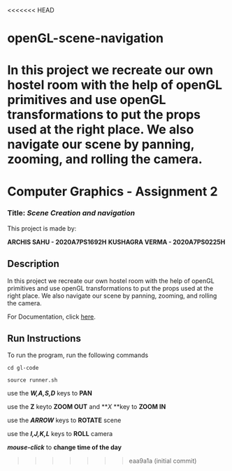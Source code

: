 <<<<<<< HEAD
# openGL-scene-navigation
In this project we recreate our own hostel room with the help of openGL primitives and use openGL transformations to put the props used at the right place. We also navigate our scene by panning, zooming, and rolling the camera.
=======
# Computer Graphics -  Assignment 2

### Title: *Scene Creation and navigation*

This project is made by:

**ARCHIS SAHU - 2020A7PS1692H**
**KUSHAGRA VERMA - 2020A7PS0225H**

## Description

In this project we recreate our own hostel room with the help of openGL primitives and use openGL transformations to put the props used at the right place. We also navigate our scene by panning, zooming, and rolling the camera.

For Documentation, click [here](documentation/html/index.html).

## Run Instructions

To run the program, run the following commands

```
cd gl-code
```

```
source runner.sh
```

use the ***W,A,S,D*** keys to **PAN**

use the **Z** keyto **ZOOM OUT** and ***X* **key to **ZOOM IN**

use the ***ARROW*** keys to **ROTATE** scene

use the ***I,J,K,L*** keys to **ROLL** camera

***mouse-click*** to **change time of the day**
>>>>>>> eaa9a1a (initial commit)
